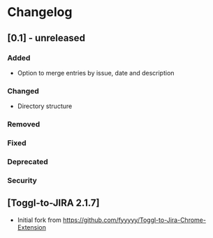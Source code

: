 # Changelog

## [0.1] - unreleased
### Added
- Option to merge entries by issue, date and description

### Changed
- Directory structure

### Removed

### Fixed

### Deprecated

### Security

## [Toggl-to-JIRA 2.1.7]
- Initial fork from https://github.com/fyyyyy/Toggl-to-Jira-Chrome-Extension